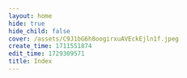 ```yaml
---
layout: home
hide: true
hide_child: false
cover: /assets/C9J1bG6h8oogirxuAVEckEjln1f.jpeg
create_time: 1711551874
edit_time: 1729309571
title: Index
---
```

